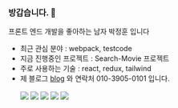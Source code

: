 ### 방갑습니다. 👋
프론트 엔드 개발을 좋아하는 남자 박정훈 입니다
- 최근 관심 분야 : webpack, testcode
- 지금 진행중인 프로젝트 : Search-Movie 프로젝트
- 주로 사용하는 기술 : react, redux, tailwind
- 제 블로그 [blog](http://fireking5997.xyz) 와 연락처 010-3905-0101 입니다.
  <br><br>
  <img src="https://img.shields.io/badge/-html-gray"/>
  <img src="https://img.shields.io/badge/-css-yellowgreen"/>
  <img src="https://img.shields.io/badge/-javascript-yellow"/>
  <img src="https://img.shields.io/badge/-typescript-blue"/>
  <img src="https://img.shields.io/badge/-react-red"/>
  

    




<!--
**pakjonghun/pakjonghun** is a ✨ _special_ ✨ repository because its `README.md` (this file) appears on your GitHub profile.

Here are some ideas to get you started:

- 🔭 I’m currently working on ...
- 🌱 I’m currently learning ...
- 👯 I’m looking to collaborate on ...
- 🤔 I’m looking for help with ...
- 💬 Ask me about ...
- 📫 How to reach me: ...
- 😄 Pronouns: ...
- ⚡ Fun fact: ...
-->
